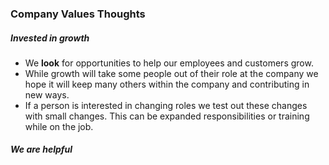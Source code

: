 ### Company Values Thoughts

##### Invested in growth
- We **look** for opportunities to help our employees and customers grow. 
- While growth will take some people out of their role at the company we hope it will keep many others within the company and contributing in new ways. 
- If a person is interested in changing roles we test out these changes with small changes. This can be expanded responsibilities or training while on the job. 

##### We are helpful
